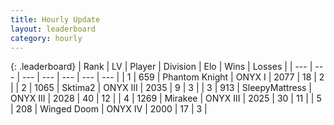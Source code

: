 ```yaml
---
title: Hourly Update
layout: leaderboard
category: hourly
---
```


{: .leaderboard}
| Rank | LV | Player | Division | Elo | Wins | Losses |
| --- | --- | --- | --- | --- | --- | --- |
| <span data-change="0">1</span> | 659 | <span title="ID: 742939">Phantom Knight</span> | ONYX I | <span data-change="7">2077</span> | <span data-change="1">18</span> | <span data-change="0">2</span> |
| <span data-change="0">2</span> | 1065 | <span title="ID: 402846">Sktima2</span> | ONYX III | <span data-change="5">2035</span> | <span data-change="1">9</span> | <span data-change="0">3</span> |
| <span data-change="1">3</span> | 913 | <span title="ID: 153129">SleepyMattress</span> | ONYX III | <span data-change="9">2028</span> | <span data-change="1">40</span> | <span data-change="0">12</span> |
| <span data-change="-1">4</span> | 1269 | <span title="ID: 416373">Mirakee</span> | ONYX III | <span data-change="0">2025</span> | <span data-change="0">30</span> | <span data-change="0">11</span> |
| <span data-change="0">5</span> | 208 | <span title="ID: 744396">Winged Doom</span> | ONYX IV | <span data-change="0">2000</span> | <span data-change="0">17</span> | <span data-change="0">3</span> |